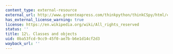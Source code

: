 ```yaml
---
content_type: external-resource
external_url: http://www.greenteapress.com/thinkpython/thinkCSpy/html/chap12.html
has_external_license_warning: true
license: https://en.wikipedia.org/wiki/All_rights_reserved
status: ''
title: 12\. Classes and objects
uid: 0ba53fcd-9cc9-45f0-ae7b-b6e1d14cf2d3
wayback_url: ''
---
```

